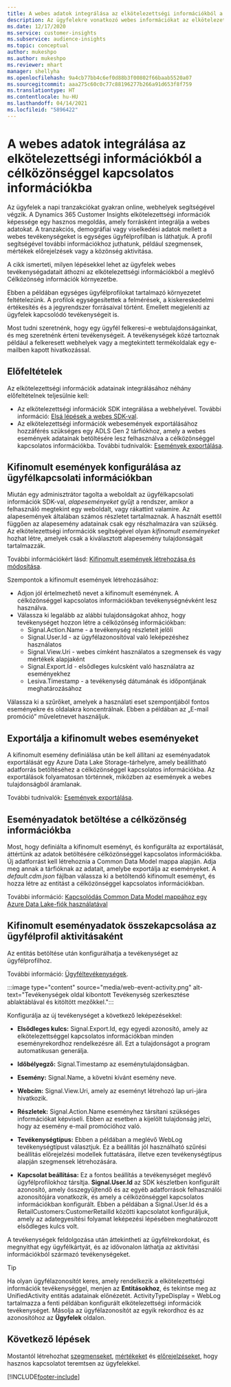 ```yaml
---
title: A webes adatok integrálása az elkötelezettségi információkból a célközönséggel kapcsolatos információkba
description: Az ügyfelekre vonatkozó webes információkat az elkötelezettségi információkból eljuttathatja a célközönséggel kapcsolatos információkba.
ms.date: 12/17/2020
ms.service: customer-insights
ms.subservice: audience-insights
ms.topic: conceptual
author: mukeshpo
ms.author: mukeshpo
ms.reviewer: mhart
manager: shellyha
ms.openlocfilehash: 9a4cb77bb4c6ef0d88b3f00802f66baab5520a07
ms.sourcegitcommit: aaa275c60c0c77c88196277b266a91d653f8f759
ms.translationtype: HT
ms.contentlocale: hu-HU
ms.lasthandoff: 04/14/2021
ms.locfileid: "5896422"
---
```

# <a name="integrate-web-data-from-engagement-insights-with-audience-insights"></a>A webes adatok integrálása az elkötelezettségi információkból a célközönséggel kapcsolatos információkba

Az ügyfelek a napi tranzakciókat gyakran online, webhelyek segítségével végzik. A Dynamics 365 Customer Insights elkötelezettségi információk képessége egy hasznos megoldás, amely forrásként integrálja a webes adatokat. A tranzakciós, demográfiai vagy viselkedési adatok mellett a webes tevékenységeket is egységes ügyfélprofilban is láthatjuk. A profil segítségével további információkhoz juthatunk, például szegmensek, mértékek előrejelzések vagy a közönség aktivitása.

A cikk ismerteti, milyen lépésekkel lehet az ügyfelek webes tevékenységadatait áthozni az elkötelezettségi információkból a meglévő Célközönség információk környezetbe.

Ebben a példában egységes ügyfélprofilokat tartalmazó környezetet feltételezünk. A profilok egységesítettek a felmérések, a kiskereskedelmi értékesítés és a jegyrendszer forrásaival történt. Emellett megjeleníti az ügyfelek kapcsolódó tevékenységeit is. 

Most tudni szeretnénk, hogy egy ügyfél felkeresi-e webtulajdonságainkat, és meg szeretnénk érteni tevékenységeit. A tevékenységek közé tartoznak például a felkeresett webhelyek vagy a megtekintett termékoldalak egy e-mailben kapott hivatkozással.

## <a name="prerequisites"></a>Előfeltételek

Az elkötelezettségi információk adatainak integrálásához néhány előfeltételnek teljesülnie kell: 

- Az elkötelezettségi információk SDK integrálása a webhelyével. További információ: [Elsá lépések a webes SDK-val](../engagement-insights/instrument-website.md).
- Az elkötelezettségi információk webesemények exportálásához hozzáférés szükséges egy ADLS Gen 2 tárfiókhoz, amely a webes események adatainak betöltésére lesz felhasználva a célközönséggel kapcsolatos információkba. További tudnivalók: [Események exportálása](../engagement-insights/export-events.md).

## <a name="configure-refined-events-in-engagement-insights"></a>Kifinomult események konfigurálása az ügyfélkapcsolati információkban

Miután egy adminisztrátor tagolta a weboldalt az ügyfélkapcsolati információk SDK-val, *alapeseményeket* gyűjt a rendszer, amikor a felhasználó megtekint egy weboldalt, vagy rákattint valamire. Az alapesemények általában számos részletet tartalmaznak. A használt esettől függően az alapesemény adatainak csak egy részhalmazára van szükség. Az elkötelezettségi információk segítségével olyan *kifinomult eseményeket* hozhat létre, amelyek csak a kiválasztott alapesemény tulajdonságait tartalmazzák.     

További információkért lásd: [Kifinomult események létrehozása és módosítása](../engagement-insights/refined-events.md).

Szempontok a kifinomult események létrehozásához: 

- Adjon jól értelmezhető nevet a kifinomult eseménynek. A célközönséggel kapcsolatos információkban tevékenységnévként lesz használva.
- Válassza ki legalább az alábbi tulajdonságokat ahhoz, hogy tevékenységet hozzon létre a célközönség információkban: 
    - Signal.Action.Name - a tevékenység részleteit jelöli
    - Signal.User.Id - az ügyfélazonosítóval való leképezéshez használatos
    - Signal.View.Uri - webes címként használatos a szegmensek és vagy mértékek alapjaként
    - Signal.Export.Id - elsődleges kulcsként való használatra az eseményekhez
    - Lesiva.Timestamp - a tevékenység dátumának és időpontjának meghatározásához

Válassza ki a szűrőket, amelyek a használati eset szempontjából fontos eseményekre és oldalakra koncentrálnak. Ebben a példában az „E-mail promóció” műveletnevet használjuk.

## <a name="export-the-refined-web-events"></a>Exportálja a kifinomult webes eseményeket 

A kifinomult esemény definiálása után be kell állítani az eseményadatok exportálását egy Azure Data Lake Storage-tárhelyre, amely beállítható adatforrás betöltéséhez a célközönséggel kapcsolatos információkba. Az exportálások folyamatosan történnek, miközben az események a webes tulajdonságból áramlanak.

További tudnivalók: [Események exportálása](../engagement-insights/export-events.md).

## <a name="ingest-event-data-to-audience-insights"></a>Eseményadatok betöltése a célközönség információkba

Most, hogy definiálta a kifinomult eseményt, és konfigurálta az exportálását, áttértünk az adatok betöltésére célközönséggel kapcsolatos információkba. Új adatforrást kell létrehoznia a Common Data Model mappa alapján. Adja meg annak a tárfióknak az adatait, amelybe exportálja az eseményeket. A *default.cdm.json* fájlban válassza ki a betöltendő kifinomult eseményt, és hozza létre az entitást a célközönséggel kapcsolatos információkban.

További információ: [Kapcsolódás Common Data Model mappához egy Azure Data Lake-fiók használatával](connect-common-data-model.md)


## <a name="relate-refined-event-data-as-an-activity-of-a-customer-profile"></a>Kifinomult eseményadatok összekapcsolása az ügyfélprofil aktivitásaként

Az entitás betöltése után konfigurálhatja a tevékenységet az ügyfélprofilhoz.

További információ: [Ügyféltevékenységek](activities.md).

:::image type="content" source="media/web-event-activity.png" alt-text="Tevékenységek oldal kibontott Tevékenység szerkesztése ablaktáblával és kitöltött mezőkkel.":::

Konfigurálja az új tevékenységet a következő leképezésekkel: 

- **Elsődleges kulcs:** Signal.Export.Id, egy egyedi azonosító, amely az elkötelezettséggel kapcsolatos információkban minden eseményrekordhoz rendelkezésre áll. Ezt a tulajdonságot a program automatikusan generálja.

- **Időbélyegző:** Signal.Timestamp az eseménytulajdonságban.

- **Esemény:** Signal.Name, a követni kívánt esemény neve.

- **Webcím:** Signal.View.Uri, amely az eseményt létrehozó lap uri-jára hivatkozik.

- **Részletek:** Signal.Action.Name eseményhez társítani szükséges információkat képviseli. Ebben az esetben a kijelölt tulajdonság jelzi, hogy az esemény e-mail promócióhoz való.

- **Tevékenységtípus:** Ebben a példában a meglévő WebLog tevékenységtípust választjuk. Ez a beállítás jól használható szűrési beállítás előrejelzési modellek futtatására, illetve ezen tevékenységtípus alapján szegmensek létrehozására.

- **Kapcsolat beállítása:** Ez a fontos beállítás a tevékenységet meglévő ügyfélprofilokhoz társítja. **Signal.User.Id** az SDK készletben konfigurált azonosító, amely összegyűjtendő és az egyéb adatforrások felhasználói azonosítójára vonatkozik, és amely a célközönséggel kapcsolatos információkban konfigurált. Ebben a példában a Signal.User.Id és a RetailCustomers:CustomerRetailId közötti kapcsolatot konfiguráljuk, amely az adategyesítési folyamat leképezési lépésében meghatározott elsődleges kulcs volt.


A tevékenységek feldolgozása után áttekintheti az ügyfélrekordokat, és megnyithat egy ügyfélkártyát, és az idővonalon láthatja az aktivitási információkból származó tevékenységeket. 

> [!TIP]
> Ha olyan ügyfélazonosítót keres, amely rendelkezik a elkötelezettségi információk tevékenységgel, menjen az **Entitásokhoz**, és tekintse meg az UnifiedActivity entitás adatainak előnézetét. ActivityTypeDisplay = WebLog tartalmazza a fenti példában konfigurált elkötelezettségi információk tevékenységet. Másolja az ügyfélazonosítót az egyik rekordhoz és az azonosítóhoz az **Ügyfelek** oldalon.

## <a name="next-steps"></a>Következő lépések

Mostantól létrehozhat [szegmenseket](segments.md), [mértékeket](measures.md) és [előrejelzéseket](predictions.md), hogy hasznos kapcsolatot teremtsen az ügyfelekkel.


[!INCLUDE[footer-include](../includes/footer-banner.md)]